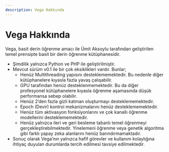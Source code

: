 ```yaml
---
description: Vega Hakkında
---
```


# Vega Hakkında



Vega, basit derin öğrenme amacı ile Ümit Aksoylu tarafından geliştirilen temel prensipte basit bir derin öğrenme kütüphanesidir.

* Şimdilik yalnızca Python ve PHP ile geliştirilmiştir.
* Mevcut sürüm v0.1 ile bir çok eksiklikleri vardır. Bunlar;
  * Henüz Multithreading yapısını desteklememektedir. Bu nedenle diğer kütüphanelere kıyasla fazla yavaş çalışabilir.
  * GPU tarafından henüz desteklenmemektedir. Bu da diğer profesyonel kütüphanelere kıyasla öğrenme aşamasında düşük performansa sebep olabilir.
  * Henüz 2’den fazla gizli katman oluşturmayı desteklememektedir.
  * Epoch \(Devir\) kontrol mekanizmalarını henüz desteklememektedir.
  * Henüz tüm aktivasyon fonksiyonlarını ve çok kanallı öğrenme modellerini desteklememektedir.
  * Henüz yalnızca ileri ve geri besleme tabanlı temel öğrenmeyi gerçekleştirebilmektedir. Yinelemeni öğrenme veya genetik algoritma gibi farklı yapay zeka alanlarını henüz barındırmamaktadır.
* Sonuç olarak Vega’nın yalnızca hafif görevler ve kullanım kolaylığına ihtiyaç duyulan durumlarda tercih edilmesi tavsiye edilmektedir.

